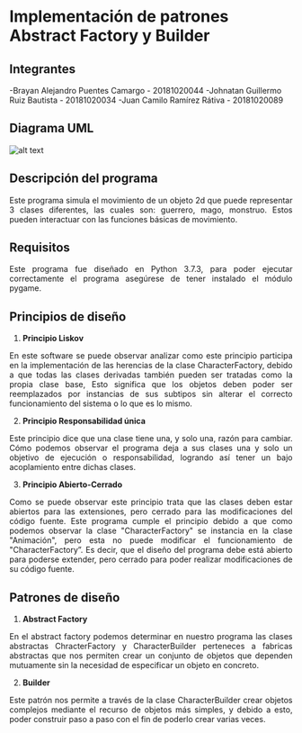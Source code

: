 # Implementación de patrones Abstract Factory y Builder
## Integrantes
-Brayan Alejandro Puentes Camargo - 20181020044
-Johnatan Guillermo Ruiz Bautista - 20181020034
-Juan Camilo Ramírez Rátiva - 20181020089

## Diagrama UML
![alt text](https://github.com/jgruizba/Mdlpygame/blob/master/personajeWW.jpg)

## Descripción del programa
<p align= "Justify">Este programa simula el movimiento de un objeto 2d que puede representar 3 clases diferentes, las cuales son: guerrero, mago, monstruo. Estos pueden interactuar con las funciones básicas de movimiento.</p>

## Requisitos
<p align= "Justify">Este programa fue diseñado en Python 3.7.3, para poder ejecutar correctamente el programa asegúrese de tener instalado el módulo pygame.</p>

## Principios de diseño

1. **Principio Liskov**
<p align= "Justify">En este software se puede observar analizar como este principio participa en la implementación de las herencias de la clase CharacterFactory, debido a que todas las clases derivadas también pueden ser tratadas como la propia clase base, Esto significa que los objetos deben poder ser reemplazados por instancias de sus subtipos sin alterar el correcto funcionamiento del sistema o lo que es lo mismo.</p>

2. **Principio Responsabilidad única**
<p align= "Justify">Este principio dice que una clase tiene una, y solo una, razón para cambiar. Cómo podemos observar el programa deja a sus clases una y solo un objetivo de ejecución o responsabilidad, logrando así tener un bajo acoplamiento entre dichas clases.</p>

3. **Principio Abierto-Cerrado**
<p align= "Justify">Como se puede observar este principio trata que las clases deben estar abiertos para las extensiones, pero cerrado para las modificaciones del código fuente. Este programa cumple el principio debido a que como podemos observar la clase "CharacterFactory" se instancia en la clase "Animación", pero esta no puede modificar el funcionamiento de "CharacterFactory”. Es decir, que el diseño del programa debe está abierto para poderse extender, pero cerrado para poder realizar modificaciones de su código fuente.</p>

## Patrones de diseño

1. **Abstract Factory**
<p align= "Justify">En el abstract factory podemos determinar en nuestro programa las clases abstractas ChracterFactory y CharacterBuilder perteneces a fabricas abstractas que nos permiten crear un conjunto de objetos que dependen mutuamente sin la necesidad de especificar un objeto en concreto.</p>

2. **Builder**
<p align= "Justify">Este patrón nos permite a través de la clase CharacterBuilder crear objetos complejos mediante el recurso de objetos más simples, y debido a esto, poder construir paso a paso con el fin de poderlo crear varias veces.</p>




